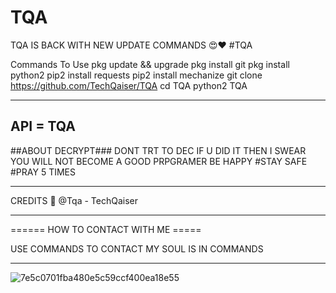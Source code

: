 # TQA
TQA IS BACK WITH NEW UPDATE COMMANDS 😍♥️ #TQA 

Commands To Use
pkg update && upgrade
pkg install git
pkg install python2
pip2 install requests
pip2 install mechanize
git clone https://github.com/TechQaiser/TQA
cd TQA
python2 TQA

--------------------
API = TQA
-------------------

##ABOUT DECRYPT###
DONT TRT TO DEC IF U DID IT THEN I SWEAR YOU WILL NOT BECOME A GOOD PRPGRAMER BE HAPPY #STAY SAFE #PRAY 5 TIMES

----------------

CREDITS 📧 @Tqa - TechQaiser

----------------

====== HOW TO CONTACT WITH ME =====

USE COMMANDS TO CONTACT MY SOUL IS IN COMMANDS

----------------------

![7e5c0701fba480e5c59ccf400ea18e55](https://user-images.githubusercontent.com/69212320/133298710-d3e5a23c-0810-4c99-b67f-eb2bf6131639.gif)

